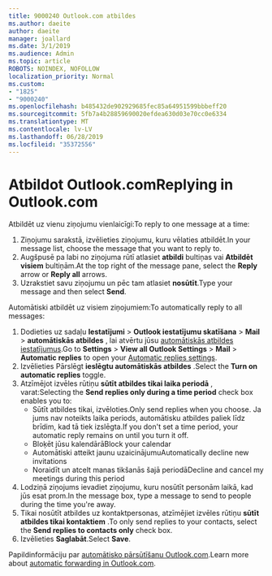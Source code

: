 ```yaml
---
title: 9000240 Outlook.com atbildes
ms.author: daeite
author: daeite
manager: joallard
ms.date: 3/1/2019
ms.audience: Admin
ms.topic: article
ROBOTS: NOINDEX, NOFOLLOW
localization_priority: Normal
ms.custom:
- "1825"
- "9000240"
ms.openlocfilehash: b485432de902929685fec85a64951599bbbeff20
ms.sourcegitcommit: 5fb7a4b28859690020efdea630d03e70cc0e6334
ms.translationtype: MT
ms.contentlocale: lv-LV
ms.lasthandoff: 06/28/2019
ms.locfileid: "35372556"
---
```

# <a name="replying-in-outlookcom"></a><span data-ttu-id="c4c29-102">Atbildot Outlook.com</span><span class="sxs-lookup"><span data-stu-id="c4c29-102">Replying in Outlook.com</span></span>

<span data-ttu-id="c4c29-103">Atbildēt uz vienu ziņojumu vienlaicīgi:</span><span class="sxs-lookup"><span data-stu-id="c4c29-103">To reply to one message at a time:</span></span>

1. <span data-ttu-id="c4c29-104">Ziņojumu sarakstā, izvēlieties ziņojumu, kuru vēlaties atbildēt.</span><span class="sxs-lookup"><span data-stu-id="c4c29-104">In your message list, choose the message that you want to reply to.</span></span>
2. <span data-ttu-id="c4c29-105">Augšpusē pa labi no ziņojuma rūtī atlasiet **atbildi** bultiņas vai **Atbildēt visiem** bultiņām.</span><span class="sxs-lookup"><span data-stu-id="c4c29-105">At the top right of the message pane, select the **Reply** arrow or **Reply all** arrows.</span></span>
3. <span data-ttu-id="c4c29-106">Uzrakstiet savu ziņojumu un pēc tam atlasiet **nosūtīt**.</span><span class="sxs-lookup"><span data-stu-id="c4c29-106">Type your message and then select **Send**.</span></span>

<span data-ttu-id="c4c29-107">Automātiski atbildēt uz visiem ziņojumiem:</span><span class="sxs-lookup"><span data-stu-id="c4c29-107">To automatically reply to all messages:</span></span>

1. <span data-ttu-id="c4c29-108">Dodieties uz sadaļu **Iestatījumi** > **Outlook iestatījumu skatīšana** > **Mail** > **automātiskās atbildes** , lai atvērtu jūsu [automātiskās atbildes iestatījumus](https://outlook.live.com/mail/options/mail/automaticReplies).</span><span class="sxs-lookup"><span data-stu-id="c4c29-108">Go to **Settings** > **View all Outlook Settings** > **Mail** > **Automatic replies** to open your [Automatic replies settings](https://outlook.live.com/mail/options/mail/automaticReplies).</span></span>
2. <span data-ttu-id="c4c29-109">Izvēlieties Pārslēgt **ieslēgtu automātiskās atbildes** .</span><span class="sxs-lookup"><span data-stu-id="c4c29-109">Select the **Turn on automatic replies** toggle.</span></span>
3. <span data-ttu-id="c4c29-110">Atzīmējot izvēles rūtiņu **sūtīt atbildes tikai laika periodā** , varat:</span><span class="sxs-lookup"><span data-stu-id="c4c29-110">Selecting the **Send replies only during a time period** check box enables you to:</span></span>
    - <span data-ttu-id="c4c29-111">Sūtīt atbildes tikai, izvēloties.</span><span class="sxs-lookup"><span data-stu-id="c4c29-111">Only send replies when you choose.</span></span> <span data-ttu-id="c4c29-112">Ja jums nav noteikts laika periods, automātisku atbildes paliek līdz brīdim, kad tā tiek izslēgta.</span><span class="sxs-lookup"><span data-stu-id="c4c29-112">If you don't set a time period, your automatic reply remains on until you turn it off.</span></span>
    - <span data-ttu-id="c4c29-113">Bloķēt jūsu kalendārā</span><span class="sxs-lookup"><span data-stu-id="c4c29-113">Block your calendar</span></span>
    - <span data-ttu-id="c4c29-114">Automātiski atteikt jaunu uzaicinājumu</span><span class="sxs-lookup"><span data-stu-id="c4c29-114">Automatically decline new invitations</span></span>
    - <span data-ttu-id="c4c29-115">Noraidīt un atcelt manas tikšanās šajā periodā</span><span class="sxs-lookup"><span data-stu-id="c4c29-115">Decline and cancel my meetings during this period</span></span>
4. <span data-ttu-id="c4c29-116">Lodziņā ziņojums ievadiet ziņojumu, kuru nosūtīt personām laikā, kad jūs esat prom.</span><span class="sxs-lookup"><span data-stu-id="c4c29-116">In the message box, type a message to send to people during the time you're away.</span></span>
5. <span data-ttu-id="c4c29-117">Tikai nosūtīt atbildes uz kontaktpersonas, atzīmējiet izvēles rūtiņu **sūtīt atbildes tikai kontaktiem** .</span><span class="sxs-lookup"><span data-stu-id="c4c29-117">To only send replies to your contacts, select the **Send replies to contacts only** check box.</span></span>
6. <span data-ttu-id="c4c29-118">Izvēlieties **Saglabāt**.</span><span class="sxs-lookup"><span data-stu-id="c4c29-118">Select **Save**.</span></span>

<span data-ttu-id="c4c29-119">Papildinformāciju par [automātisko pārsūtīšanu Outlook.com](https://support.office.com/article/14614626-9855-48dc-a986-dec81d07b1a0).</span><span class="sxs-lookup"><span data-stu-id="c4c29-119">Learn more about [automatic forwarding in Outlook.com](https://support.office.com/article/14614626-9855-48dc-a986-dec81d07b1a0).</span></span>
